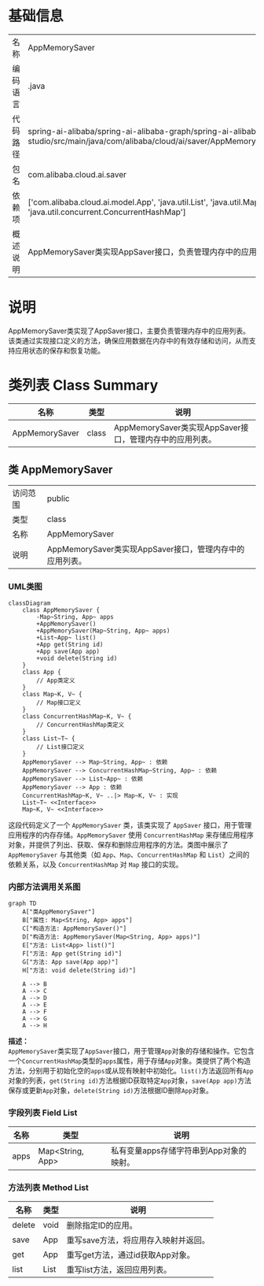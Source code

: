 # 基础信息

|      |      |
|------|------|
| 名称 | AppMemorySaver |
| 编码语言 | .java |
| 代码路径 | spring-ai-alibaba/spring-ai-alibaba-graph/spring-ai-alibaba-graph-studio/src/main/java/com/alibaba/cloud/ai/saver/AppMemorySaver.java |
| 包名 | com.alibaba.cloud.ai.saver |
| 依赖项 | ['com.alibaba.cloud.ai.model.App', 'java.util.List', 'java.util.Map', 'java.util.concurrent.ConcurrentHashMap'] |
| 概述说明 | AppMemorySaver类实现AppSaver接口，负责管理内存中的应用列表。 |

# 说明

AppMemorySaver类实现了AppSaver接口，主要负责管理内存中的应用列表。该类通过实现接口定义的方法，确保应用数据在内存中的有效存储和访问，从而支持应用状态的保存和恢复功能。

# 类列表 Class Summary

| 名称   | 类型  | 说明 |
|-------|------|-------------|
| AppMemorySaver | class | AppMemorySaver类实现AppSaver接口，管理内存中的应用列表。 |



## 类 AppMemorySaver

|      |      |
|------|------|
| 访问范围 | public |
| 类型 | class |
| 名称 | AppMemorySaver |
| 说明 | AppMemorySaver类实现AppSaver接口，管理内存中的应用列表。 |


### UML类图

```mermaid
classDiagram
    class AppMemorySaver {
        -Map~String, App~ apps
        +AppMemorySaver()
        +AppMemorySaver(Map~String, App~ apps)
        +List~App~ list()
        +App get(String id)
        +App save(App app)
        +void delete(String id)
    }
    class App {
        // App类定义
    }
    class Map~K, V~ {
        // Map接口定义
    }
    class ConcurrentHashMap~K, V~ {
        // ConcurrentHashMap类定义
    }
    class List~T~ {
        // List接口定义
    }
    AppMemorySaver --> Map~String, App~ : 依赖
    AppMemorySaver --> ConcurrentHashMap~String, App~ : 依赖
    AppMemorySaver --> List~App~ : 依赖
    AppMemorySaver --> App : 依赖
    ConcurrentHashMap~K, V~ ..|> Map~K, V~ : 实现
    List~T~ <<Interface>>
    Map~K, V~ <<Interface>>
```

这段代码定义了一个 `AppMemorySaver` 类，该类实现了 `AppSaver` 接口，用于管理应用程序的内存存储。`AppMemorySaver` 使用 `ConcurrentHashMap` 来存储应用程序对象，并提供了列出、获取、保存和删除应用程序的方法。类图中展示了 `AppMemorySaver` 与其他类（如 `App`、`Map`、`ConcurrentHashMap` 和 `List`）之间的依赖关系，以及 `ConcurrentHashMap` 对 `Map` 接口的实现。


### 内部方法调用关系图

```mermaid
graph TD
    A["类AppMemorySaver"]
    B["属性: Map<String, App> apps"]
    C["构造方法: AppMemorySaver()"]
    D["构造方法: AppMemorySaver(Map<String, App> apps)"]
    E["方法: List<App> list()"]
    F["方法: App get(String id)"]
    G["方法: App save(App app)"]
    H["方法: void delete(String id)"]

    A --> B
    A --> C
    A --> D
    A --> E
    A --> F
    A --> G
    A --> H
```

**描述：**  
`AppMemorySaver`类实现了`AppSaver`接口，用于管理`App`对象的存储和操作。它包含一个`ConcurrentHashMap`类型的`apps`属性，用于存储`App`对象。类提供了两个构造方法，分别用于初始化空的`apps`或从现有映射中初始化。`list()`方法返回所有`App`对象的列表，`get(String id)`方法根据ID获取特定`App`对象，`save(App app)`方法保存或更新`App`对象，`delete(String id)`方法根据ID删除`App`对象。

### 字段列表 Field List

| 名称  | 类型  | 说明 |
|-------|-------|------|
| apps | Map<String, App> | 私有变量apps存储字符串到App对象的映射。 |

### 方法列表 Method List

| 名称  | 类型  | 说明 |
|-------|-------|------|
| delete | void | 删除指定ID的应用。 |
| save | App | 重写save方法，将应用存入映射并返回。 |
| get | App | 重写get方法，通过id获取App对象。 |
| list | List<App> | 重写list方法，返回应用列表。 |




